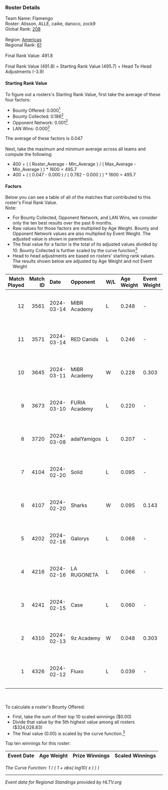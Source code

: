### Roster Details<br />
Team Name: Flamengo<br />
Roster: Alisson, ALLE, caike, danoco, zock9<br />
Global Rank: [208](../standings_global.md)<br />
<br />
Region: [Americas]( ../standings_americas.md)<br />
Regional Rank: [61]( ../standings_americas.md)<br />
<br />
Final Rank Value:  491.8<br />
<br />
Final Rank Value (491.8) = Starting Rank Value (495.7) + Head To Head Adjustments (-3.9)<br />

#### Starting Rank Value<br />
To figure out a rosters's Starting Rank Value, first take the average of these four factors:<br />
- Bounty Offered: 0.000[<sup>1</sup>](#table2)
- Bounty Collected: 0.186[<sup>2</sup>](#table1)
- Opponent Network: 0.001[<sup>2</sup>](#table1)
- LAN Wins: 0.000[<sup>2</sup>](#table1)

The average of these factors is 0.047<br />
<br />
Next, take the maximum and minimum average across all teams and compute the following:<br />
- 400 + ( ( Roster_Average - Min_Average ) / ( Max_Average - Min_Average ) ) * 1600 = 495.7
- 400 + ( ( 0.047 - 0.000 ) / ( 0.782 - 0.000 ) ) * 1600 = 495.7


#### Factors<br />
Below you can see a table of all of the matches that contributed to this roster's Final Rank Value.<br />
Note:<br />

- For Bounty Collected, Opponent Network, and LAN Wins, we consider only the ten best results over the past 6 months.
- Raw values for those factors are multiplied by Age Weight. Bounty and Opponent Network values are also multiplied by Event Weight. The adjusted value is shown in parenthesis.
- The final value for a factor is the total of its adjusted values divided by 10. Bounty Collected is further scaled by the curve function[<sup>3</sup>](#curveFunction)
- Head to head adjustments are based on rosters' starting rank values. The results shown below are adjusted by Age Weight and not Event Weight
<span id="table1"></span><br />


| Match Played | Match ID | Date       | Opponent      | W/L | Age Weight | Event Weight | Bounty Collected | Opponent Network | LAN Wins  | H2H Adj. | Roster                                |
| -: | -: | :- | :- | :- | :- | :- | :- | :- | :- | -: | :- |
|           12 |     3561 | 2024-03-14 | MIBR Academy  | L   | 0.248      | -            | -                | -                | -         |    -3.73 | Alisson, ALLE, caike, danoco, zock9   |
|           11 |     3571 | 2024-03-14 | RED Canids    | L   | 0.246      | -            | -                | -                | -         |    -0.28 | Alisson, ALLE, caike, danoco, zock9   |
|           10 |     3645 | 2024-03-11 | MIBR Academy  | W   | 0.228      | 0.303        | 0.000 (0.000)    | 0.024 (0.002)    | 0 (0.000) |     3.76 | Alisson, ALLE, caike, danoco, zock9   |
|            9 |     3673 | 2024-03-10 | FURIA Academy | L   | 0.220      | -            | -                | -                | -         |    -3.29 | Alisson, ALLE, danoco, voltera, zock9 |
|            8 |     3720 | 2024-03-08 | adalYamigos   | L   | 0.207      | -            | -                | -                | -         |    -2.34 | Alisson, ALLE, danoco, voltera, zock9 |
|            7 |     4104 | 2024-02-20 | Solid         | L   | 0.095      | -            | -                | -                | -         |    -0.28 | Alisson, ALLE, danoco, LUCAS1, zock9  |
|            6 |     4107 | 2024-02-20 | Sharks        | W   | 0.095      | 0.143        | 0.030 (0.000)    | 0.565 (0.008)    | 0 (0.000) |     2.79 | Alisson, ALLE, danoco, LUCAS1, zock9  |
|            5 |     4202 | 2024-02-16 | Galorys       | L   | 0.068      | -            | -                | -                | -         |    -0.20 | ALLE, danoco, LUCAS1, ph1, zock9      |
|            4 |     4216 | 2024-02-16 | LA RUGONETA   | L   | 0.066      | -            | -                | -                | -         |    -0.91 | ALLE, danoco, LUCAS1, ph1, zock9      |
|            3 |     4241 | 2024-02-15 | Case          | L   | 0.060      | -            | -                | -                | -         |    -0.14 | ALLE, danoco, LUCAS1, ph1, zock9      |
|            2 |     4310 | 2024-02-13 | 9z Academy    | W   | 0.048      | 0.303        | 0.000 (0.000)    | 0.070 (0.001)    | 0 (0.000) |     0.78 | ALLE, danoco, LUCAS1, sakamoto, zock9 |
|            1 |     4326 | 2024-02-12 | Fluxo         | L   | 0.039      | -            | -                | -                | -         |    -0.05 | ALLE, danoco, LUCAS1, sakamoto, zock9 |

<br />
<span id="table2"></span><br />
To calculate a roster's Bounty Offered:<br />

- First, take the sum of their top 10 scaled winnings ($0.00)
- Divide that value by the 5th highest value among all rosters ($324,028.83)
- The final value (0.00) is scaled by the curve function.[<sup>3</sup>](#curveFunction)

Top ten winnings for this roster:<br />

| Event Date | Age Weight | Prize Winnings | Scaled Winnings |
| :- | -: | :- | :- |


<span id="curveFunction"></span>_The Curve Function: 1 / ( 1 + abs( log10( x ) ) )_<br />

---
_Event data for Regional Standings provided by HLTV.org_<br />
